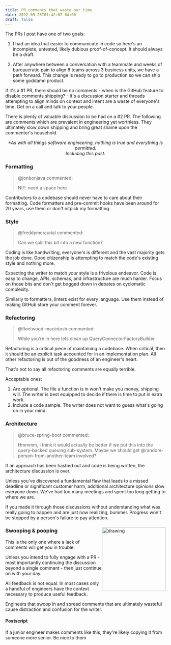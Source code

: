 ```yaml
---
title: PR comments that waste our time
date: 2022-09-25T01:42:07-04:00
draft: false
---
```


The PRs I post have one of two goals:

1. I had an idea that easier to communicate in code so here's an incomplete, untested, likely dubious proof-of-concept. It should always be a draft.

2. After anywhere between a conversation with a teammate and weeks of bureaucratic pain to align 8 teams across 3 business units, we have a path forward. This change is ready to go to production so we can ship some goddamn product.

If it's a #1 PR, there should be no comments - when is the GitHub feature to disable comments shipping? - It's a discussion starter and threads attempting to align minds on context and intent are a waste of everyone's time. Get on a call and talk to your people.

There is plenty of valuable discussion to be had on a #2 PR. The following are comments which are prevalent in engineering yet worthless. They ultimately slow down shipping and bring great shame upon the commenter's household.

<div align="center"><i>*As with all things software engineering, nothing is true and everything is permitted.</i></div>

<div align="center"><i>Including this post.</i></div>

### Formatting

> @jonbonjava commented:
>
> NIT: need a space here

Contributors to a codebase should never have to care about their formatting. Code formatters and pre-commit hooks have been around for 20 years, use them or don't nitpick my formatting.

### Style

> @freddymercurial commented:
>
> Can we split this bit into a new function?

Coding is like handwriting, everyone's is different and the vast majority gets the job done. Good citizenship is attempting to match the code's existing style and nothing more.

Expecting the writer to match _your_ style is a frivolous endeavor. Code is easy to change, APIs, schemas, and infrastructure are much harder. Focus on those bits and don't get bogged down in debates on cyclomatic complexity.

Similarly to formatters, linters exist for every language. Use them instead of making GitHub store your comment forever.

### Refactoring

> @fleetwood-macintosh commented:
>
> While you're in here lets clean up QueryConnectorFactoryBuilder

Refactoring _is_ a critical piece of maintaining a codebase. When critical, then it should be an explicit task accounted for in an implementation plan. All other refactoring is out of the goodness of an engineer's heart.

That's not to say all refactoring comments are equally terrible.

Acceptable ones:

1. Are optional. The file a function is in won't make you money, shipping will. The writer is best equipped to decide if there is time to put in extra work.
2. Include a code sample. The writer does not want to guess what's going on in your mind.

### Architecture

> @bruce-spring-boot commented:
>
> Hmmmm, I think it would actually be better if we put this into the query-backed queuing sub-system. Maybe we should get @random-person-from-another-team involved?

If an approach has been hashed out and code is being written, the architecture discussion is over.

Unless you've discovered a fundamental flaw that leads to a missed deadline or significant customer harm, additional architecture opinions slow everyone down. We've had too many meetings and spent too long getting to where we are.

If you made it through those discussions without understanding what was really going to happen and are just now realizing, bummer. Progress won't be stopped by a person's failure to pay attention.

<div>
<img src="https://i0.wp.com/dsruptr.com/wp-content/uploads/2020/07/img-swoop-and-poop-agile.jpg" alt="drawing" style="width:200px; float: right;"/>
<div>
<h3> Swooping & pooping</h3>

This is the only one where a lack of comments will get you in trouble.

Unless you intend to fully engage with a PR - most importantly continuing the discussion beyond a single comment - then just continue on with your day.

All feedback is not equal. In most cases only a handful of engineers have the context necessary to produce useful feedback.

Engineers that swoop in and spread comments that are ultimately wasteful cause distraction and confusion for the writer.

</div>
</div>

#### Postscript

If a junior engineer makes comments like this, they're likely copying it from someone more senior. Be nice to them
